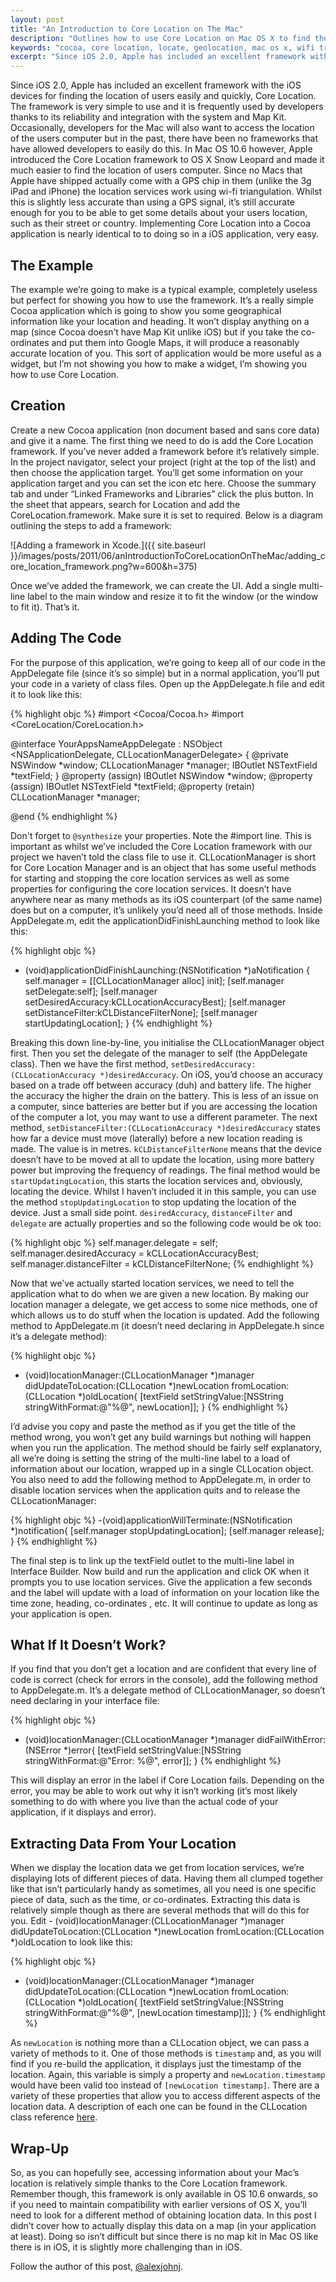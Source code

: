 ```yaml
---
layout: post
title: "An Introduction to Core Location on The Mac"
description: "Outlines how to use Core Location on Mac OS X to find the location of your users' macs." 
keywords: "cocoa, core location, locate, geolocation, mac os x, wifi triangulation" 
excerpt: "Since iOS 2.0, Apple has included an excellent framework with the iOS devices for finding the location of users easily and quickly, Core Location. The framework is very simple to use and it is frequently used by developers thanks to its reliability and integration with the system and Map Kit. Occasionally, developers for the Mac will also want to access the location of the users computer but in the past, there have been no frameworks that have allowed developers to easily do this. In Mac OS 10.6 however, Apple introduced the Core Location framework to OS X Snow Leopard and made it much easier to find the location of users computer. Since no Macs that Apple have shipped actually come with a GPS chip in them (unlike the 3g iPad and iPhone) the location services work using wi-fi triangulation. Whilst this is slightly less accurate than using a GPS signal, it’s still accurate enough for you to be able to get some details about your users location, such as their street or country. Implementing Core Location into a Cocoa application is nearly identical to to doing so in a iOS application, very easy."
---
```


Since iOS 2.0, Apple has included an excellent framework with the iOS devices for finding the location of users easily and quickly, Core Location. The framework is very simple to use and it is frequently used by developers thanks to its reliability and integration with the system and Map Kit. Occasionally, developers for the Mac will also want to access the location of the users computer but in the past, there have been no frameworks that have allowed developers to easily do this. In Mac OS 10.6 however, Apple introduced the Core Location framework to OS X Snow Leopard and made it much easier to find the location of users computer. Since no Macs that Apple have shipped actually come with a GPS chip in them (unlike the 3g iPad and iPhone) the location services work using wi-fi triangulation. Whilst this is slightly less accurate than using a GPS signal, it’s still accurate enough for you to be able to get some details about your users location, such as their street or country. Implementing Core Location into a Cocoa application is nearly identical to to doing so in a iOS application, very easy.

<!--more-->

The Example
-----------

The example we’re going to make is a typical example, completely useless but perfect for showing you how to use the framework. It’s a really simple Cocoa application which is going to show you some geographical information like your location and heading. It won’t display anything on a map (since Cocoa doesn’t have Map Kit unlike iOS) but if you take the co-ordinates and put them into Google Maps, it will produce a reasonably accurate location of you. This sort of application would be more useful as a widget, but I’m not showing you how to make a widget, I’m showing you how to use Core Location.

Creation
--------

Create a new Cocoa application (non document based and sans core data) and give it a name. The first thing we need to do is add the Core Location framework. If you’ve never added a framework before it’s relatively simple. In the project navigator, select your project (right at the top of the list) and then choose the application target. You’ll get some information on your application target and you can set the icon etc here. Choose the summary tab and under “Linked Frameworks and Libraries” click the plus button. In the sheet that appears, search for Location and add the CoreLocation.framework. Make sure it is set to required. Below is a diagram outlining the steps to add a framework:

![Adding a framework in Xcode.]({{ site.baseurl }}/images/posts/2011/06/anIntroductionToCoreLocationOnTheMac/adding_core_location_framework.png?w=600&h=375)

Once we’ve added the framework, we can create the UI. Add a single multi-line label to the main window and resize it to fit the window (or the window to fit it). That’s it.

Adding The Code
---------------

For the purpose of this application, we’re going to keep all of our code in the AppDelegate file (since it’s so simple) but in a normal application, you’ll put your code in a variety of class files. Open up the AppDelegate.h file and edit it to look like this:

{% highlight objc %}
#import <Cocoa/Cocoa.h>
#import <CoreLocation/CoreLocation.h>

@interface YourAppsNameAppDelegate : NSObject <NSApplicationDelegate, CLLocationManagerDelegate> {
	@private
	NSWindow *window;
	CLLocationManager *manager;
	IBOutlet NSTextField *textField;
}
@property (assign) IBOutlet NSWindow *window;
@property (assign) IBOutlet NSTextField *textField;
@property (retain) CLLocationManager *manager;

@end
{% endhighlight %}

Don't forget to `@synthesize` your properties. Note the #import line. This is important as whilst we’ve included the Core Location framework with our project we haven’t told the class file to use it. CLLocationManager is short for Core Location Manager and is an object that has some useful methods for starting and stopping the core location services as well as some properties for configuring the core location services. It doesn’t have anywhere near as many methods as its iOS counterpart (of the same name) does but on a computer, it’s unlikely you’d need all of those methods. Inside AppDelegate.m, edit the applicationDidFinishLaunching method to look like this:

{% highlight objc %}
- (void)applicationDidFinishLaunching:(NSNotification *)aNotification
{
	self.manager = [[CLLocationManager alloc] init];
	[self.manager setDelegate:self];
	[self.manager setDesiredAccuracy:kCLLocationAccuracyBest];
	[self.manager setDistanceFilter:kCLDistanceFilterNone];
	[self.manager startUpdatingLocation];
}
{% endhighlight %}

Breaking this down line-by-line, you initialise the CLLocationManager object first. Then you set the delegate of the manager to self (the AppDelegate class). Then we have the first method, `setDesiredAccuracy:(CLLocationAccuracy *)desiredAccuracy`. On iOS, you’d choose an accuracy based on a trade off between accuracy (duh) and battery life. The higher the accuracy the higher the drain on the battery. This is less of an issue on a computer, since batteries are better but if you are accessing the location of the computer a lot, you may want to use a different parameter. The next method, `setDistanceFilter:(CLLocationAccuracy *)desiredAccuracy` states how far a device must move (laterally) before a new location reading is made. The value is in metres. `kCLDistanceFilterNone` means that the device doesn’t have to be moved at all to update the location, using more battery power but improving the frequency of readings. The final method would be `startUpdatingLocation`, this starts the location services and, obviously, locating the device. Whilst I haven’t included it in this sample, you can use the method `stopUpdatingLocation` to stop updating the location of the device. Just a small side point. `desiredAccuracy`, `distanceFilter` and `delegate` are actually properties and so the following code would be ok too:

{% highlight objc %}
self.manager.delegate = self;
self.manager.desiredAccuracy = kCLLocationAccuracyBest;
self.manager.distanceFilter = kCLDistanceFilterNone;
{% endhighlight %}

Now that we’ve actually started location services, we need to tell the application what to do when we are given a new location. By making our location manager a delegate, we get access to some nice methods, one of which allows us to do stuff when the location is updated. Add the following method to AppDelegate.m (it doesn’t need declaring in AppDelegate.h since it’s a delegate method):

{% highlight objc %}
- (void)locationManager:(CLLocationManager *)manager didUpdateToLocation:(CLLocation *)newLocation fromLocation:(CLLocation *)oldLocation{
	[textField setStringValue:[NSString stringWithFormat:@"%@", newLocation]];
}
{% endhighlight %}

I’d advise you copy and paste the method as if you get the title of the method wrong, you won’t get any build warnings but nothing will happen when you run the application. The method should be fairly self explanatory, all we’re doing is setting the string of the multi-line label to a load of information about our location, wrapped up in a single CLLocation object. You also need to add the following method to AppDelegate.m, in order to disable location services when the application quits and to release the CLLocationManager:

{% highlight objc %}
-(void)applicationWillTerminate:(NSNotification *)notification{
	[self.manager stopUpdatingLocation];
	[self.manager release];
}
{% endhighlight %}

The final step is to link up the textField outlet to the multi-line label in Interface Builder. Now build and run the application and click OK when it prompts you to use location services. Give the application a few seconds and the label will update with a load of information on your location like the time zone, heading, co-ordinates , etc. It will continue to update as long as your application is open.

What If It Doesn’t Work?
------------------------

If you find that you don’t get a location and are confident that every line of code is correct (check for errors in the console), add the following method to AppDelegate.m. It’s a delegate method of CLLocationManager, so doesn’t need declaring in your interface file:

{% highlight objc %}
- (void)locationManager:(CLLocationManager *)manager didFailWithError:(NSError *)error{
	[textField setStringValue:[NSString stringWithFormat:@"Error: %@", error]];
}
{% endhighlight %}

This will display an error in the label if Core Location fails. Depending on the error, you may be able to work out why it isn’t working (it’s most likely something to do with where you live than the actual code of your application, if it displays and error).

Extracting Data From Your Location
----------------------------------

When we display the location data we get from location services, we’re displaying lots of different pieces of data. Having them all clumped together like that isn’t particularly handy as sometimes, all you need is one specific piece of data, such as the time, or co-ordinates. Extracting this data is relatively simple though as there are several methods that will do this for you. Edit - (void)locationManager:(CLLocationManager *)manager didUpdateToLocation:(CLLocation *)newLocation fromLocation:(CLLocation *)oldLocation to look like this:

{% highlight objc %}
- (void)locationManager:(CLLocationManager *)manager didUpdateToLocation:(CLLocation *)newLocation fromLocation:(CLLocation *)oldLocation{
	[textField setStringValue:[NSString stringWithFormat:@"%@", [newLocation timestamp]]];
}
{% endhighlight %}

As `newLocation` is nothing more than a CLLocation object, we can pass a variety of methods to it. One of those methods is `timestamp` and, as you will find if you re-build the application, it displays just the timestamp of the location. Again, this variable is simply a property and `newLocation.timestamp` would have been valid too instead of `[newLocation timestamp]`. There are a variety of these properties that allow you to access different aspects of the location data. A description of each one can be found in the CLLocation class reference [here](http://developer.apple.com/library/mac/#documentation/CoreLocation/Reference/CLLocation_Class/CLLocation/CLLocation.html).

Wrap-Up
-------

So, as you can hopefully see, accessing information about your Mac’s location is relatively simple thanks to the Core Location framework. Remember though, this framework is only available in OS 10.6 onwards, so if you need to maintain compatibility with earlier versions of OS X, you’ll need to look for a different method of obtaining location data. In this post I didn’t cover how to actually display this data on a map (in your application at least). Doing so isn’t difficult but since there is no map kit in Mac OS like there is in iOS, it is slightly more challenging than in iOS.

Follow the author of this post, [@alexjohnj](http://twitter.com/alexjohnj).